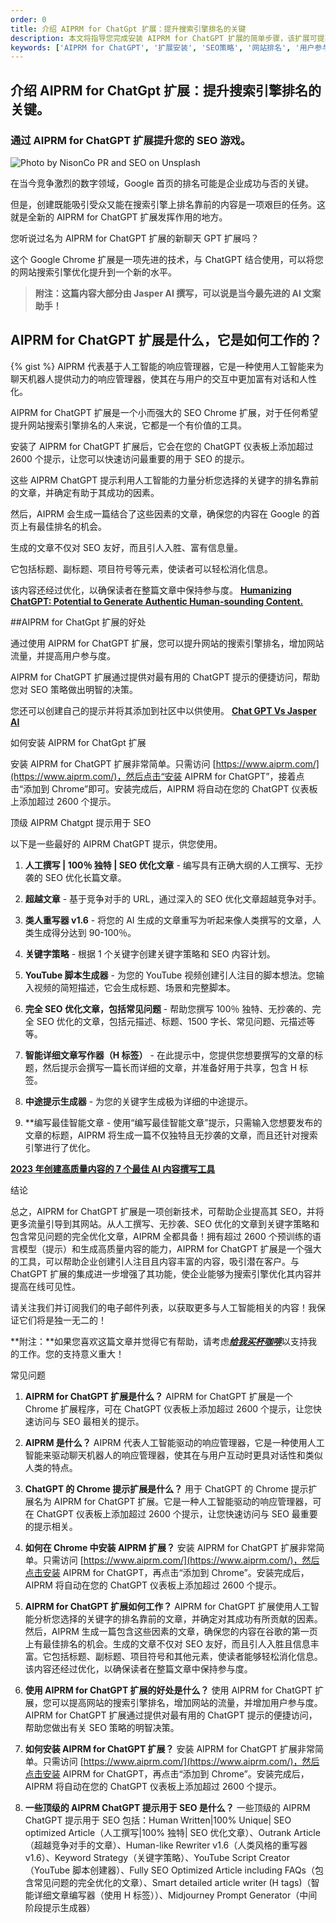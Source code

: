```yaml
---
order: 0
title: 介绍 AIPRM for ChatGpt 扩展：提升搜索引擎排名的关键
description: 本文将指导您完成安装 AIPRM for ChatGPT 扩展的简单步骤，该扩展可提高网站的搜索引擎排名并增加用户参与度。了解如何安装并获得超过2600个有用的ChatGPT提示。
keywords: ['AIPRM for ChatGPT', '扩展安装', 'SEO策略', '网站排名', '用户参与度', 'ChatGPT提示']
---
```



## 介绍 AIPRM for ChatGpt 扩展：提升搜索引擎排名的关键。

### 通过 AIPRM for ChatGPT 扩展提升您的 SEO 游戏。

![Photo by NisonCo PR and SEO on Unsplash](https://cdn-images-1.medium.com/max/5952/0*pLOy8Ovx76xoj5NR)

在当今竞争激烈的数字领域，Google 首页的排名可能是企业成功与否的关键。

但是，创建既能吸引受众又能在搜索引擎上排名靠前的内容是一项艰巨的任务。这就是全新的 AIPRM for ChatGPT 扩展发挥作用的地方。

您听说过名为 AIPRM for ChatGPT 扩展的新聊天 GPT 扩展吗？

这个 Google Chrome 扩展是一项先进的技术，与 ChatGPT 结合使用，可以将您的网站搜索引擎优化提升到一个新的水平。
> **附注：这篇内容大部分由 Jasper AI 撰写，可以说是当今最先进的 AI 文案助手！**

## AIPRM for ChatGPT 扩展是什么，它是如何工作的？
{% gist  %}
AIPRM 代表基于人工智能的响应管理器，它是一种使用人工智能来为聊天机器人提供动力的响应管理器，使其在与用户的交互中更加富有对话和人性化。

AIPRM for ChatGPT 扩展是一个小而强大的 SEO Chrome 扩展，对于任何希望提升网站搜索引擎排名的人来说，它都是一个有价值的工具。

安装了 AIPRM for ChatGPT 扩展后，它会在您的 ChatGPT 仪表板上添加超过 2600 个提示，让您可以快速访问最重要的用于 SEO 的提示。

这些 AIPRM ChatGPT 提示利用人工智能的力量分析您选择的关键字的排名靠前的文章，并确定有助于其成功的因素。

然后，AIPRM 会生成一篇结合了这些因素的文章，确保您的内容在 Google 的首页上有最佳排名的机会。

生成的文章不仅对 SEO 友好，而且引人入胜、富有信息量。

它包括标题、副标题、项目符号等元素，使读者可以轻松消化信息。

该内容还经过优化，以确保读者在整篇文章中保持参与度。
[**Humanizing ChatGPT: Potential to Generate Authentic Human-sounding Content.**](https://medium.com/@benardlokibiz/humanizing-chatgpt-potential-to-generate-authentic-human-sounding-content-f6f0d113ed50)

##AIPRM for ChatGpt 扩展的好处

通过使用 AIPRM for ChatGPT 扩展，您可以提升网站的搜索引擎排名，增加网站流量，并提高用户参与度。

AIPRM for ChatGPT 扩展通过提供对最有用的 ChatGPT 提示的便捷访问，帮助您对 SEO 策略做出明智的决策。

您还可以创建自己的提示并将其添加到社区中以供使用。
[**Chat GPT Vs Jasper AI**](https://medium.com/@benardlokibiz/chat-gpt-vs-jasper-ai-cf8b27ecdada)

如何安装 AIPRM for ChatGpt 扩展

安装 AIPRM for ChatGPT 扩展非常简单。只需访问 [https://www.aiprm.com/](https://www.aiprm.com/)，然后点击“安装 AIPRM for ChatGPT”，接着点击“添加到 Chrome”即可。安装完成后，AIPRM 将自动在您的 ChatGPT 仪表板上添加超过 2600 个提示。

顶级 AIPRM Chatgpt 提示用于 SEO

以下是一些最好的 AIPRM ChatGPT 提示，供您使用。

 1. **人工撰写 | 100％ 独特 | SEO 优化文章** - 编写具有正确大纲的人工撰写、无抄袭的 SEO 优化长篇文章。

 2. **超越文章** - 基于竞争对手的 URL，通过深入的 SEO 优化文章超越竞争对手。

 3. **类人重写器 v1.6** - 将您的 AI 生成的文章重写为听起来像人类撰写的文章，人类生成得分达到 90-100％。

 4. **关键字策略** - 根据 1 个关键字创建关键字策略和 SEO 内容计划。

 5. **YouTube 脚本生成器** - 为您的 YouTube 视频创建引人注目的脚本想法。您输入视频的简短描述，它会生成标题、场景和完整脚本。

 6. **完全 SEO 优化文章，包括常见问题** - 帮助您撰写 100％ 独特、无抄袭的、完全 SEO 优化的文章，包括元描述、标题、1500 字长、常见问题、元描述等等。

 7. **智能详细文章写作器（H 标签）** - 在此提示中，您提供您想要撰写的文章的标题，然后提示会撰写一篇长而详细的文章，并准备好用于共享，包含 H 标签。

 8. **中途提示生成器** - 为您的关键字生成极为详细的中途提示。

 9. **编写最佳智能文章 - 使用“编写最佳智能文章”提示，只需输入您想要发布的文章的标题，AIPRM 将生成一篇不仅独特且无抄袭的文章，而且还针对搜索引擎进行了优化。

[**2023 年创建高质量内容的 7 个最佳 AI 内容撰写工具**](https://medium.com/@benardlokibiz/7-best-ai-content-writing-tools-for-creating-quality-content-in-2023-2d218dbe9a33)

结论

总之，AIPRM for ChatGPT 扩展是一项创新技术，可帮助企业提高其 SEO，并将更多流量引导到其网站。从人工撰写、无抄袭、SEO 优化的文章到关键字策略和包含常见问题的完全优化文章，AIPRM 全都具备！拥有超过 2600 个预训练的语言模型（提示）和生成高质量内容的能力，AIPRM for ChatGPT 扩展是一个强大的工具，可以帮助企业创建引人注目且内容丰富的内容，吸引潜在客户。与 ChatGPT 扩展的集成进一步增强了其功能，使企业能够为搜索引擎优化其内容并提高在线可见性。

请关注我们并订阅我们的电子邮件列表，以获取更多与人工智能相关的内容！我保证它们将是独一无二的！

**附注：**如果您喜欢这篇文章并觉得它有帮助，请考虑[***给我买杯咖啡***](https://www.buymeacoffee.com/benardloki8)以支持我的工作。您的支持意义重大！

常见问题

 1. **AIPRM for ChatGPT 扩展是什么？** AIPRM for ChatGPT 扩展是一个 Chrome 扩展程序，可在 ChatGPT 仪表板上添加超过 2600 个提示，让您快速访问与 SEO 最相关的提示。

 2. **AIPRM 是什么？** AIPRM 代表人工智能驱动的响应管理器，它是一种使用人工智能来驱动聊天机器人的响应管理器，使其在与用户互动时更具对话性和类似人类的特点。

 3. **ChatGPT 的 Chrome 提示扩展是什么？** 用于 ChatGPT 的 Chrome 提示扩展名为 AIPRM for ChatGPT 扩展。它是一种人工智能驱动的响应管理器，可在 ChatGPT 仪表板上添加超过 2600 个提示，让您快速访问与 SEO 最重要的提示相关。

 4. **如何在 Chrome 中安装 AIPRM 扩展？** 安装 AIPRM for ChatGPT 扩展非常简单。只需访问 [https://www.aiprm.com/](https://www.aiprm.com/)，然后点击安装 AIPRM for ChatGPT，再点击“添加到 Chrome”。安装完成后，AIPRM 将自动在您的 ChatGPT 仪表板上添加超过 2600 个提示。

 5. **AIPRM for ChatGPT 扩展如何工作？** AIPRM for ChatGPT 扩展使用人工智能分析您选择的关键字的排名靠前的文章，并确定对其成功有所贡献的因素。然后，AIPRM 生成一篇包含这些因素的文章，确保您的内容在谷歌的第一页上有最佳排名的机会。生成的文章不仅对 SEO 友好，而且引人入胜且信息丰富。它包括标题、副标题、项目符号和其他元素，使读者能够轻松消化信息。该内容还经过优化，以确保读者在整篇文章中保持参与度。

 6. **使用 AIPRM for ChatGPT 扩展的好处是什么？** 使用 AIPRM for ChatGPT 扩展，您可以提高网站的搜索引擎排名，增加网站的流量，并增加用户参与度。AIPRM for ChatGPT 扩展通过提供对最有用的 ChatGPT 提示的便捷访问，帮助您做出有关 SEO 策略的明智决策。

 7. **如何安装 AIPRM for ChatGPT 扩展？** 安装 AIPRM for ChatGPT 扩展非常简单。只需访问 [https://www.aiprm.com/](https://www.aiprm.com/)，然后点击安装 AIPRM for ChatGPT，再点击“添加到 Chrome”。安装完成后，AIPRM 将自动在您的 ChatGPT 仪表板上添加超过 2600 个提示。

 8. **一些顶级的 AIPRM ChatGPT 提示用于 SEO 是什么？** 一些顶级的 AIPRM ChatGPT 提示用于 SEO 包括：Human Written|100% Unique| SEO optimized Article（人工撰写|100% 独特| SEO 优化文章）、Outrank Article（超越竞争对手的文章）、Human-like Rewriter v1.6（人类风格的重写器 v1.6）、Keyword Strategy（关键字策略）、YouTube Script Creator（YouTube 脚本创建器）、Fully SEO Optimized Article including FAQs（包含常见问题的完全优化的文章）、Smart detailed article writer (H tags)（智能详细文章编写器（使用 H 标签））、Midjourney Prompt Generator（中间阶段提示生成器）


